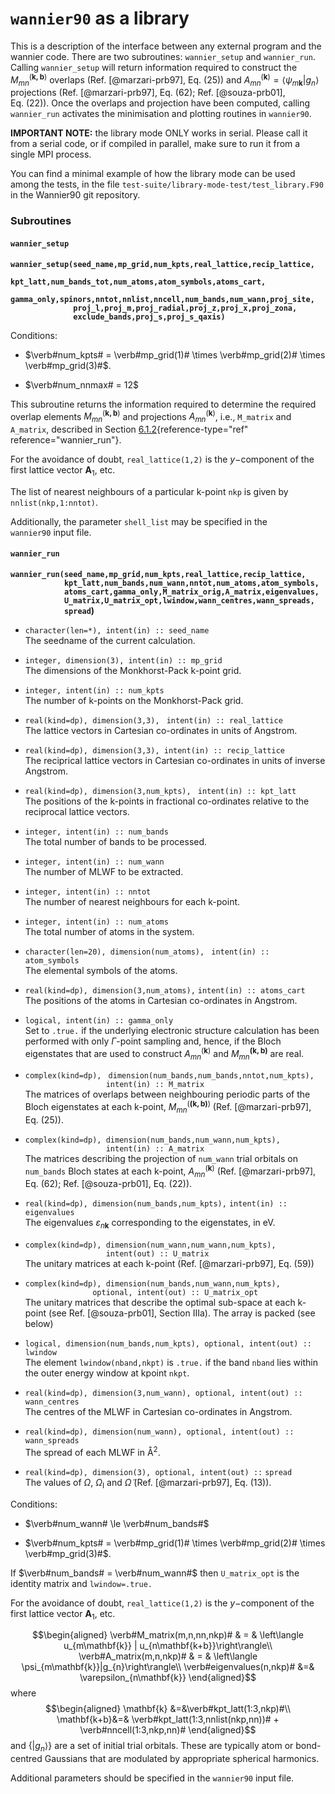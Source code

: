 # `wannier90` as a library

This is a description of the interface between any external program and
the wannier code. There are two subroutines: `wannier_setup` and
`wannier_run`. Calling `wannier_setup` will return information required
to construct the $M_{mn}^{(\mathbf{k,b})}$ overlaps
(Ref. [@marzari-prb97], Eq. (25)) and
$A_{mn}^{(\mathbf{k})}=\left\langle
  \psi_{m\mathbf{k}}|g_{n}\right\rangle$ projections
(Ref. [@marzari-prb97], Eq. (62); Ref. [@souza-prb01], Eq. (22)). Once
the overlaps and projection have been computed, calling `wannier_run`
activates the minimisation and plotting routines in `wannier90`.

**IMPORTANT NOTE:** the library mode ONLY works in serial. Please call
it from a serial code, or if compiled in parallel, make sure to run it
from a single MPI process.

You can find a minimal example of how the library mode can be used among
the tests, in the file `test-suite/library-mode-test/test_library.F90`
in the Wannier90 git repository.

### Subroutines

#### `wannier_setup`

**`wannier_setup(seed_name,mp_grid,num_kpts,real_lattice,recip_lattice,`\
`              kpt_latt,num_bands_tot,num_atoms,atom_symbols,atoms_cart,`\
`              gamma_only,spinors,nntot,nnlist,nncell,num_bands,num_wann,proj_site,`\
`              proj_l,proj_m,proj_radial,proj_z,proj_x,proj_zona,`\
`              exclude_bands,proj_s,proj_s_qaxis)`**

Conditions:

-   $\verb#num_kpts# = \verb#mp_grid(1)# \times \verb#mp_grid(2)#
    \times \verb#mp_grid(3)#$.

-   $\verb#num_nnmax# = 12$

This subroutine returns the information required to determine the
required overlap elements $M_{mn}^{(\mathbf{k,b})}$ and projections
$A_{mn}^{(\mathbf{k})}$, i.e., `M_matrix` and `A_matrix`, described in
Section [6.1.2](#wannier_run){reference-type="ref"
reference="wannier_run"}.

For the avoidance of doubt, `real_lattice(1,2)` is the $y-$component of
the first lattice vector $\mathbf{A}_{1}$, etc.

The list of nearest neighbours of a particular k-point `nkp` is given by
`nnlist(nkp,1:nntot)`.

Additionally, the parameter `shell_list` may be specified in the
`wannier90` input file.

#### `wannier_run`

**`wannier_run(seed_name,mp_grid,num_kpts,real_lattice,recip_lattice,`\
`            kpt_latt,num_bands,num_wann,nntot,num_atoms,atom_symbols,`\
`            atoms_cart,gamma_only,M_matrix_orig,A_matrix,eigenvalues,`\
`            U_matrix,U_matrix_opt,lwindow,wann_centres,wann_spreads,`\
`            spread`)**

-   `character(len=*), intent(in) :: seed_name`\
    The seedname of the current calculation.

-   `integer, dimension(3), intent(in) :: mp_grid`\
    The dimensions of the Monkhorst-Pack k-point grid.

-   `integer, intent(in) :: num_kpts`\
    The number of k-points on the Monkhorst-Pack grid.

-   `real(kind=dp), dimension(3,3),` ` intent(in) :: real_lattice`\
    The lattice vectors in Cartesian co-ordinates in units of Angstrom.

-   `real(kind=dp), dimension(3,3), intent(in) :: recip_lattice`\
    The reciprical lattice vectors in Cartesian co-ordinates in units of
    inverse Angstrom.

-   `real(kind=dp), dimension(3,num_kpts),` ` intent(in) :: kpt_latt`\
    The positions of the k-points in fractional co-ordinates relative to
    the reciprocal lattice vectors.

-   `integer, intent(in) :: num_bands`\
    The total number of bands to be processed.

-   `integer, intent(in) :: num_wann`\
    The number of MLWF to be extracted.

-   `integer, intent(in) :: nntot`\
    The number of nearest neighbours for each k-point.

-   `integer, intent(in) :: num_atoms`\
    The total number of atoms in the system.

-   `character(len=20), dimension(num_atoms),`
    ` intent(in) :: atom_symbols`\
    The elemental symbols of the atoms.

-   `real(kind=dp), dimension(3,num_atoms),` `intent(in) :: atoms_cart`\
    The positions of the atoms in Cartesian co-ordinates in Angstrom.

-   `logical, intent(in) :: gamma_only`\
    Set to `.true.` if the underlying electronic structure calculation
    has been performed with only $\Gamma$-point sampling and, hence, if
    the Bloch eigenstates that are used to construct
    $A_{mn}^{(\mathbf{k})}$ and $M_{mn}^{\mathbf{(k,b)}}$ are real.

-   `complex(kind=dp),`
    ` dimension(num_bands,num_bands,nntot,num_kpts),`\
    `                  intent(in) :: M_matrix`\
    The matrices of overlaps between neighbouring periodic parts of the
    Bloch eigenstates at each k-point, $M_{mn}^{(\mathbf{(k,b)})}$
    (Ref. [@marzari-prb97], Eq. (25)).

-   `complex(kind=dp), dimension(num_bands,num_wann,num_kpts),`\
    `                  intent(in) :: A_matrix`\
    The matrices describing the projection of `num_wann` trial orbitals
    on `num_bands` Bloch states at each k-point, $A_{mn}^{(\mathbf{k})}$
    (Ref. [@marzari-prb97], Eq. (62); Ref. [@souza-prb01], Eq. (22)).

-   `real(kind=dp), dimension(num_bands,num_kpts),`
    `intent(in) :: eigenvalues`\
    The eigenvalues $\varepsilon_{n\mathbf{k}}$ corresponding to the
    eigenstates, in eV.

-   `complex(kind=dp), dimension(num_wann,num_wann,num_kpts),`\
    `                  intent(out) :: U_matrix`\
    The unitary matrices at each k-point (Ref. [@marzari-prb97],
    Eq. (59))

-   `complex(kind=dp), dimension(num_bands,num_wann,num_kpts),`\
    `               optional, intent(out) :: U_matrix_opt`\
    The unitary matrices that describe the optimal sub-space at each
    k-point (see Ref. [@souza-prb01], Section IIIa). The array is packed
    (see below)

-   `logical, dimension(num_bands,num_kpts), optional, intent(out) :: lwindow`\
    The element `lwindow(nband,nkpt)` is `.true.` if the band `nband`
    lies within the outer energy window at kpoint `nkpt`.

-   `real(kind=dp), dimension(3,num_wann), optional, intent(out) :: wann_centres`\
    The centres of the MLWF in Cartesian co-ordinates in Angstrom.

-   `real(kind=dp), dimension(num_wann), optional, intent(out) :: wann_spreads`\
    The spread of each MLWF in Å$^{2}$.

-   `real(kind=dp), dimension(3), optional, intent(out) ::` `spread`\
    The values of $\Omega$, $\Omega_{\mathrm{I}}$ and $\tilde{\Omega}$
    (Ref. [@marzari-prb97], Eq. (13)).

Conditions:

-   $\verb#num_wann# \le \verb#num_bands#$

-   $\verb#num_kpts# = \verb#mp_grid(1)# \times \verb#mp_grid(2)#
    \times \verb#mp_grid(3)#$.

If $\verb#num_bands# = \verb#num_wann#$ then `U_matrix_opt` is the
identity matrix and `lwindow=.true.`

For the avoidance of doubt, `real_lattice(1,2)` is the $y-$component of
the first lattice vector $\mathbf{A}_{1}$, etc.

$$\begin{aligned}
\verb#M_matrix(m,n,nn,nkp)# & = & \left\langle u_{m\mathbf{k}} |
u_{n\mathbf{k+b}}\right\rangle\\
\verb#A_matrix(m,n,nkp)# & = &
\left\langle \psi_{m\mathbf{k}}|g_{n}\right\rangle\\
\verb#eigenvalues(n,nkp)# &=& \varepsilon_{n\mathbf{k}}
\end{aligned}$$ where $$\begin{aligned}
\mathbf{k} &=&\verb#kpt_latt(1:3,nkp)#\\
\mathbf{k+b}&=& \verb#kpt_latt(1:3,nnlist(nkp,nn))# +
\verb#nncell(1:3,nkp,nn)# 
\end{aligned}$$ and $\left\{|g_{n}\rangle\right\}$ are a set of initial
trial orbitals. These are typically atom or bond-centred Gaussians that
are modulated by appropriate spherical harmonics.

Additional parameters should be specified in the `wannier90` input file.
